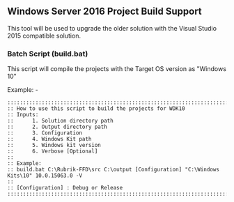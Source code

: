 ## Windows Server 2016 Project Build Support
This tool will be used to upgrade the older solution with the Visual Studio 2015 compatible solution.

### Batch Script (build.bat)
This script will compile the projects with the Target OS version as "Windows 10"

Example: -
```
::::::::::::::::::::::::::::::::::::::::::::::::::::::::::::::::::::::::::::::::::::::::::::::
:: How to use this script to build the projects for WDK10
:: Inputs:
::		1. Solution directory path
::		2. Output directory path
::		3. Configuration
::		4. Windows Kit path
::		5. Windows kit version
::		6. Verbose [Optional]
::
:: Example:
:: build.bat C:\Rubrik-FFD\src C:\output [Configuration] "C:\Windows Kits\10" 10.0.15063.0 -V
::
:: [Configuration] : Debug or Release
::::::::::::::::::::::::::::::::::::::::::::::::::::::::::::::::::::::::::::::::::::::::::::::
```
